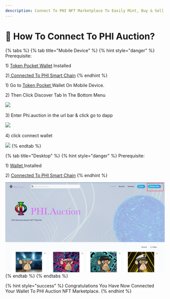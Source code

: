 ```yaml
---
description: Connect To PHI NFT Marketplace To Easily Mint, Buy & Sell.
---
```


# 🔌 How To Connect To PHI Auction?

{% tabs %}
{% tab title="Mobile Device" %}
{% hint style="danger" %}
Prerequisite:&#x20;

1\) [Token Pocket Wallet](../../use-phi-smart-chain/wallet-setup/token-pocket-setup.md) Installed

2\)[ Connected To PHI Smart Chain](../../use-phi-smart-chain/wallet-setup/token-pocket-setup.md)
{% endhint %}

1\) Go to [Token Pocket ](../../use-phi-smart-chain/wallet-setup/token-pocket-setup.md)Wallet On Mobile Device.

2\) Then Click Discover Tab In The Bottom Menu

![](<../../.gitbook/assets/IMG\_31B67C9812BC-1 (1).jpeg>)

3\) Enter Phi.auction in the url bar & click go to dapp

![](../../.gitbook/assets/IMG\_4558.jpg)

4\) click connect wallet

![](../../.gitbook/assets/IMG\_4559.jpg)
{% endtab %}

{% tab title="Desktop" %}
{% hint style="danger" %}
Prerequisite:&#x20;

1\) [Wallet ](../../use-phi-smart-chain/compatible-wallets/)Installed

2\) [Connected To PHI Smart Chain](../../use-phi-smart-chain/wallet-setup/)
{% endhint %}

![Click Connect In The Top Right Hand Corner Of Your Screen](<../../.gitbook/assets/Screen Shot 2022-06-02 at 11.17.28 AM.png>)
{% endtab %}
{% endtabs %}

{% hint style="success" %}
Congratulations You Have Now Connected Your Wallet To PHI Auction NFT Marketplace.&#x20;
{% endhint %}
